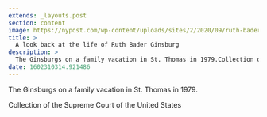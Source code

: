 ```yaml
--- 
extends: _layouts.post 
section: content 
image: https://nypost.com/wp-content/uploads/sites/2/2020/09/ruth-bader-ginsburg-1.jpg?quality=90&strip=all&w=1200 
title: > 
  A look back at the life of Ruth Bader Ginsburg 
description: > 
  The Ginsburgs on a family vacation in St. Thomas in 1979.Collection of the Supreme Court of the United States 
date: 1602310314.921486 
--- 
```

The Ginsburgs on a family vacation in St. Thomas in 1979.

Collection of the Supreme Court of the United States